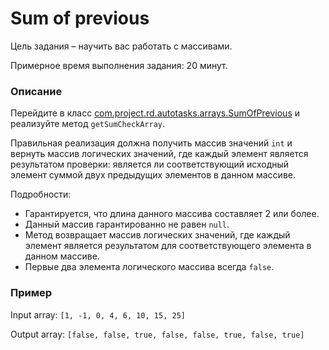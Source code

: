 # Sum of previous

Цель задания – научить вас работать с массивами.

Примерное время выполнения задания: 20 минут.

### Описание
Перейдите в класс [com.project.rd.autotasks.arrays.SumOfPrevious](src/main/java/com/project/rd/autotasks/arrays/SumOfPrevious.java) и реализуйте метод `getSumCheckArray`.

Правильная реализация должна получить массив значений `int` и вернуть массив логических значений, где каждый элемент является результатом проверки: является ли соответствующий исходный элемент суммой двух предыдущих элементов в данном массиве.

Подробности:
- Гарантируется, что длина данного массива составляет 2 или более.
- Данный массив гарантированно не равен `null`.
- Метод возвращает массив логических значений, где каждый элемент является результатом для соответствующего элемента в данном массиве.
- Первые два элемента логического массива всегда `false`.

### Пример
Input array: `[1, -1, 0, 4, 6, 10, 15, 25]`

Output array: `[false, false, true, false, false, true, false, true]`
